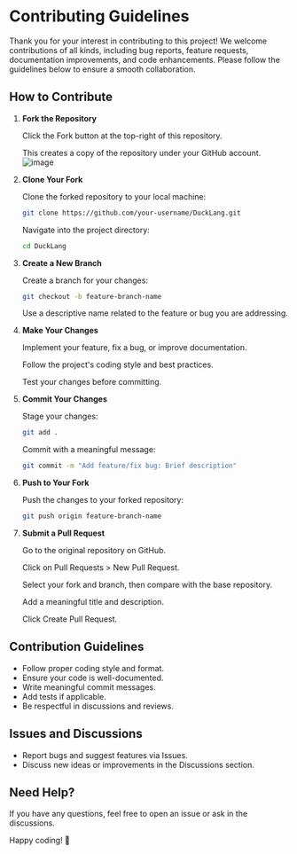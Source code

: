 # Contributing Guidelines

Thank you for your interest in contributing to this project! We welcome contributions of all kinds, including bug reports, feature requests, documentation improvements, and code enhancements. Please follow the guidelines below to ensure a smooth collaboration.

## How to Contribute

1. **Fork the Repository**

    Click the Fork button at the top-right of this repository.

    This creates a copy of the repository under your GitHub account.
   ![image](https://github.com/user-attachments/assets/f79fff7c-0c22-475c-80b6-581b4fabe66c)


3. **Clone Your Fork**

    Clone the forked repository to your local machine:

    ```sh
    git clone https://github.com/your-username/DuckLang.git
    ```

    Navigate into the project directory:

    ```sh
    cd DuckLang
    ```

4. **Create a New Branch**

    Create a branch for your changes:

    ```sh
    git checkout -b feature-branch-name
    ```

    Use a descriptive name related to the feature or bug you are addressing.

5. **Make Your Changes**

    Implement your feature, fix a bug, or improve documentation.

    Follow the project's coding style and best practices.

    Test your changes before committing.

6. **Commit Your Changes**

    Stage your changes:

    ```sh
    git add .
    ```

    Commit with a meaningful message:

    ```sh
    git commit -m "Add feature/fix bug: Brief description"
    ```

7. **Push to Your Fork**

    Push the changes to your forked repository:

    ```sh
    git push origin feature-branch-name
    ```

8. **Submit a Pull Request**

    Go to the original repository on GitHub.

    Click on Pull Requests > New Pull Request.

    Select your fork and branch, then compare with the base repository.

    Add a meaningful title and description.

    Click Create Pull Request.

## Contribution Guidelines

- Follow proper coding style and format.
- Ensure your code is well-documented.
- Write meaningful commit messages.
- Add tests if applicable.
- Be respectful in discussions and reviews.

## Issues and Discussions

- Report bugs and suggest features via Issues.
- Discuss new ideas or improvements in the Discussions section.

## Need Help?

If you have any questions, feel free to open an issue or ask in the discussions.

Happy coding! 🚀
